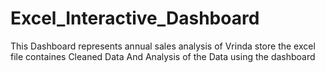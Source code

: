 # Excel_Interactive_Dashboard
This Dashboard represents annual sales analysis of Vrinda store
the excel file containes Cleaned Data And Analysis of the Data using the dashboard
